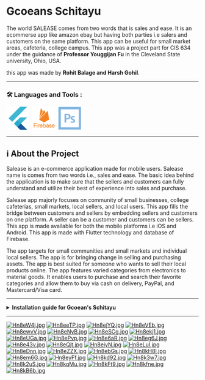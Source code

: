 # Gcoeans Schitayu 

The world SALEASE comes from two words that is sales and ease. It is an ecommerse app like amazon ebay but having both parties i.e salers and customers on the same platform. This app can be useful for small market areas, cafeteria, college campus. This app was a project part for CIS 634 under the guidance of **Professor Youggijan Fu** in the Cleveland State university, Ohio, USA. 

this app was made by **Rohit Balage and Harsh Gohil**.

---

### :hammer_and_wrench: Languages and Tools :

<div>
 <img src="https://github.com/devicons/devicon/blob/master/icons/flutter/flutter-original.svg" title="Spring" alt="Spring" width="60" height="60"/>&nbsp;
  <img src="https://github.com/devicons/devicon/blob/master/icons/firebase/firebase-plain-wordmark.svg" title="Firebase" alt="Firebase" width="60" height="60"/>&nbsp;
  <img src="https://github.com/devicons/devicon/blob/master/icons/photoshop/photoshop-line.svg" title="Photoshop"  alt="Gatsby" width="60" height="60"/>&nbsp;
</div>


---


## ℹ️ About the Project

Salease is an e-commerce application made for mobile users. Salease name is comes from two words i.e., sales and ease. The basic idea behind the application is to make sure that the sellers and customers can fully understand and utilize their best of experience into sales and purchase. 

Salease app majorly focuses on community of small businesses, college cafeterias, small markets, local sellers, and local users. This app fills the bridge between customers and sellers by embedding sellers and customers on one platform. A seller can be a customer and customers can be sellers. This app is made available for both the mobile platforms i.e iOS and Android. This app is made with Flutter technology and database of Firebase. 

The app targets for small communities and small markets and individual local sellers. The app is for bringing change in selling and purchasing assets. The app is best suited for someone who wants to sell their local products online. The app features varied categories from electronics to material goods. It enables users to purchase and search their favorite categories and allow them to buy via cash on delivery, PayPal, and Mastercard/Visa card. 

---


<details>
  <summary><b>Installation guide for Gcoean's Schitayu</b></summary>
  
  ### Step-by-step instructions for setting up Gcoean's Schitayu
  
  1. Sign in to **Google Firebase** 
  2. Visit [this link](https://docs.flutter.dev/get-started/install) to download **Flutter SDK** 
  3. Visit [this link]https://developer.android.com/studio) to download **Android Studio.** 
  3. Pull Project from Github link
  4. Run in your emulator or phone


</details>

---

<a href="https://freeimage.host/"><img src="https://iili.io/Hn8eW4j.jpg" alt="Hn8eW4j.jpg" border="0"></a>
<a href="https://freeimage.host/"><img src="https://iili.io/Hn8eeTP.jpg" alt="Hn8eeTP.jpg" border="0"></a>
<a href="https://freeimage.host/"><img src="https://iili.io/Hn8ejYQ.jpg" alt="Hn8ejYQ.jpg" border="0"></a>
<a href="https://freeimage.host/"><img src="https://iili.io/Hn8eVEb.jpg" alt="Hn8eVEb.jpg" border="0"></a>
<a href="https://freeimage.host/"><img src="https://iili.io/Hn8ewvV.jpg" alt="Hn8ewvV.jpg" border="0"></a>
<a href="https://freeimage.host/"><img src="https://iili.io/Hn8eNyB.jpg" alt="Hn8eNyB.jpg" border="0"></a>
<a href="https://freeimage.host/"><img src="https://iili.io/Hn8eSCg.jpg" alt="Hn8eSCg.jpg" border="0"></a>
<a href="https://freeimage.host/"><img src="https://iili.io/Hn8ekj1.jpg" alt="Hn8ekj1.jpg" border="0"></a>
<a href="https://freeimage.host/"><img src="https://iili.io/Hn8eUGa.jpg" alt="Hn8eUGa.jpg" border="0"></a>
<a href="https://freeimage.host/"><img src="https://iili.io/Hn8ePvp.jpg" alt="Hn8ePvp.jpg" border="0"></a>
<a href="https://freeimage.host/"><img src="https://iili.io/Hn8e6aR.jpg" alt="Hn8e6aR.jpg" border="0"></a>
<a href="https://freeimage.host/"><img src="https://iili.io/Hn8eg6J.jpg" alt="Hn8eg6J.jpg" border="0"></a>
<a href="https://freeimage.host/"><img src="https://iili.io/Hn8e43v.jpg" alt="Hn8e43v.jpg" border="0"></a>
<a href="https://freeimage.host/"><img src="https://iili.io/Hn8eQjt.jpg" alt="Hn8eQjt.jpg" border="0"></a>
<a href="https://freeimage.host/"><img src="https://iili.io/Hn8eiyN.jpg" alt="Hn8eiyN.jpg" border="0"></a>
<a href="https://freeimage.host/"><img src="https://iili.io/Hn8eLuI.jpg" alt="Hn8eLuI.jpg" border="0"></a>
<a href="https://freeimage.host/"><img src="https://iili.io/Hn8eDnn.jpg" alt="Hn8eDnn.jpg" border="0"></a>
<a href="https://freeimage.host/"><img src="https://iili.io/Hn8eZZX.jpg" alt="Hn8eZZX.jpg" border="0"></a>
<a href="https://freeimage.host/"><img src="https://iili.io/Hn8ebGs.jpg" alt="Hn8ebGs.jpg" border="0"></a>
<a href="https://freeimage.host/"><img src="https://iili.io/Hn8kH8l.jpg" alt="Hn8kH8l.jpg" border="0"></a>
<a href="https://freeimage.host/"><img src="https://iili.io/Hn8em6G.jpg" alt="Hn8em6G.jpg" border="0"></a>
<a href="https://freeimage.host/"><img src="https://iili.io/Hn8eyFf.jpg" alt="Hn8eyFf.jpg" border="0"></a>
<a href="https://freeimage.host/"><img src="https://iili.io/Hn8kd92.jpg" alt="Hn8kd92.jpg" border="0"></a>
<a href="https://freeimage.host/"><img src="https://iili.io/Hn8k3w7.jpg" alt="Hn8k3w7.jpg" border="0"></a>
<a href="https://freeimage.host/"><img src="https://iili.io/Hn8k2uS.jpg" alt="Hn8k2uS.jpg" border="0"></a>
<a href="https://freeimage.host/"><img src="https://iili.io/Hn8kqMu.jpg" alt="Hn8kqMu.jpg" border="0"></a>
<a href="https://freeimage.host/"><img src="https://iili.io/Hn8kFt9.jpg" alt="Hn8kFt9.jpg" border="0"></a>
<a href="https://freeimage.host/"><img src="https://iili.io/Hn8kfne.jpg" alt="Hn8kfne.jpg" border="0"></a>
<a href="https://freeimage.host/"><img src="https://iili.io/Hn8kB6b.jpg" alt="Hn8kB6b.jpg" border="0"></a>
